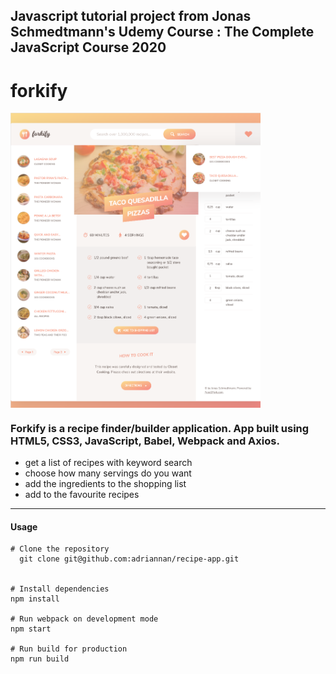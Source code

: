 ## Javascript tutorial project from <b>Jonas Schmedtmann's</b> Udemy Course : <b>The Complete JavaScript Course 2020</b>


# forkify


<img src="https://github.com/adriannan/recipe-app/blob/master/view.png?raw=true" align="center"
     title="screenshot" width="400" height="auto">
     
### Forkify is a recipe finder/builder application. App built using HTML5, CSS3, JavaScript, Babel, Webpack and Axios.

- get a list of recipes with keyword search
- choose how many servings do you want
- add the ingredients to the shopping list
- add to the favourite recipes


<hr>




#### Usage
 
```
# Clone the repository
  git clone git@github.com:adriannan/recipe-app.git


# Install dependencies
npm install

# Run webpack on development mode
npm start

# Run build for production
npm run build
```
